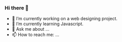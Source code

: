 ### Hi there 👋

- 🔭 I’m currently working on a web designing project.
- 🌱 I’m currently learning Javascript.
- 💬 Ask me about ...
- 📫 How to reach me: ...
